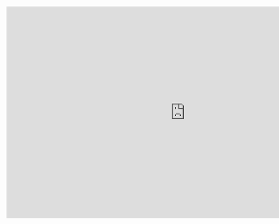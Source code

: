 <br>
<br>

<iframe src="https://docs.google.com/presentation/d/1OhVIVnDSRSvPLd_albq3msw8Fi1ga-oak0pYRDCs3Nk/embed" frameborder="0" width="960" height="569" allowfullscreen="true" mozallowfullscreen="true" webkitallowfullscreen="true" style="display: block;margin: auto;"></iframe>
